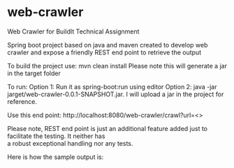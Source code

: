 # web-crawler
Web Crawler for BuildIt Technical Assignment

Spring boot project based on java and maven created to develop web crawler and expose a friendly REST end point
to retrieve the output

To build the project use: 
mvn clean install
Please note this will generate a jar in the target folder

To run:
Option 1: Run it as spring-boot:run using editor
Option 2: java -jar jarget/web-crawler-0.0.1-SNAPSHOT.jar. I will upload a jar in the project for reference.

Use this end point: http://localhost:8080/web-crawler/crawl?url=<<website url>>

Please note, REST end point is just an additional feature added just to facilitate the testing. It neither has  
a robust exceptional handling nor any tests.

Here is how the sample output is:

